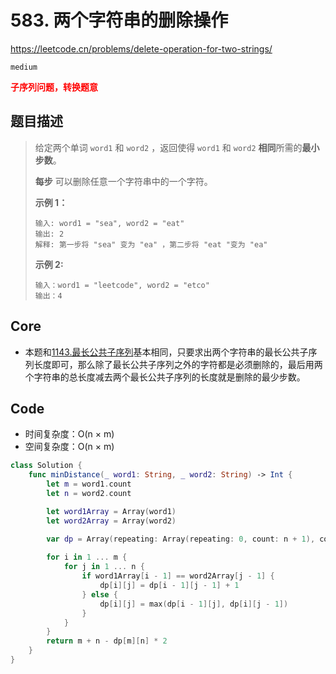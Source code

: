 # 583. 两个字符串的删除操作

https://leetcode.cn/problems/delete-operation-for-two-strings/

`medium`

**<font color=red>子序列问题，转换题意</font>**

## 题目描述

> 给定两个单词 `word1` 和 `word2` ，返回使得 `word1` 和 `word2` **相同**所需的**最小步数**。
>
> **每步** 可以删除任意一个字符串中的一个字符。
>
>  
>
> **示例 1：**
>
> ```
> 输入: word1 = "sea", word2 = "eat"
> 输出: 2
> 解释: 第一步将 "sea" 变为 "ea" ，第二步将 "eat "变为 "ea"
> ```
>
> **示例  2:**
>
> ```
> 输入：word1 = "leetcode", word2 = "etco"
> 输出：4
> ```

## Core

- 本题和[1143.最长公共子序列](https://leetcode.cn/problems/longest-common-subsequence/)基本相同，只要求出两个字符串的最长公共子序列长度即可，那么除了最长公共子序列之外的字符都是必须删除的，最后用两个字符串的总长度减去两个最长公共子序列的长度就是删除的最少步数。



## Code

- 时间复杂度：O(n × m)
- 空间复杂度：O(n × m)

```swift
class Solution {
    func minDistance(_ word1: String, _ word2: String) -> Int {
        let m = word1.count
        let n = word2.count

        let word1Array = Array(word1)
        let word2Array = Array(word2)

        var dp = Array(repeating: Array(repeating: 0, count: n + 1), count: m + 1)
        
        for i in 1 ... m {
            for j in 1 ... n {
                if word1Array[i - 1] == word2Array[j - 1] {
                    dp[i][j] = dp[i - 1][j - 1] + 1
                } else {
                    dp[i][j] = max(dp[i - 1][j], dp[i][j - 1])
                }
            }
        }
        return m + n - dp[m][n] * 2
    }
}
```

